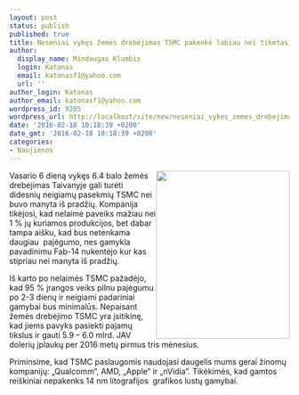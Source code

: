 ```yaml
---
layout: post
status: publish
published: true
title: Neseniai vykęs žemės drebėjimas TSMC pakenkė labiau nei tikėtasi
author:
  display_name: Mindaugas Klumbis
  login: Katonas
  email: katonasf1@yahoo.com
  url: ''
author_login: Katonas
author_email: katonasf1@yahoo.com
wordpress_id: 9285
wordpress_url: http://localhost/site/new/neseniai_vykes_zemes_drebejimas_tsmc_pakenke_labiau_nei_tiketasi/
date: '2016-02-18 10:18:39 +0200'
date_gmt: '2016-02-18 10:18:39 +0200'
categories:
- Naujienos
---
```

<p>
	<a href="http://technews.lt/userfiles/64a(2).jpg"><img alt="" src="http://technews.lt/userfiles/64a(2).jpg" style="width: 240px; height: 301px; float: right;" /></a>Vasario 6 dieną vykęs 6.4 balo žemės drebėjimas Taivanyje gali turėti didesnių neigiamų pasekmių TSMC nei buvo manyta i&scaron; pradžių. Kompanija tikėjosi, kad nelaimė paveiks mažiau nei 1 % jų kuriamos produkcijos, bet dabar tampa ai&scaron;ku, kad bus netenkama daugiau&nbsp; pajėgumo, nes gamykla pavadinimu Fab-14 nukentėjo kur kas stipriau nei manyta i&scaron; pradžių.</p>
<p>
	I&scaron; karto po nelaimės TSMC pažadėjo, kad 95 % įrangos veiks pilnu pajėgumu po 2-3 dienų ir neigiami padariniai gamybai bus minimalūs. Nepaisant žemės drebėjimo TSMC yra įsitikinę, kad jiems pavyks pasiekti pajamų tikslus ir gauti 5.9 &ndash; 6.0 mlrd. JAV dolerių įplaukų per 2016 metų pirmus tris mėnesius.</p>
<p>
	Priminsime, kad TSMC paslaugomis naudojasi daugelis mums gerai žinomų kompanijų: &bdquo;Qualcomm&ldquo;, AMD, &bdquo;Apple&ldquo; ir &bdquo;nVidia&ldquo;. Tikėkimės, kad gamtos rei&scaron;kiniai nepakenks 14 nm litografijos&nbsp; grafikos lustų gamybai.</p>

